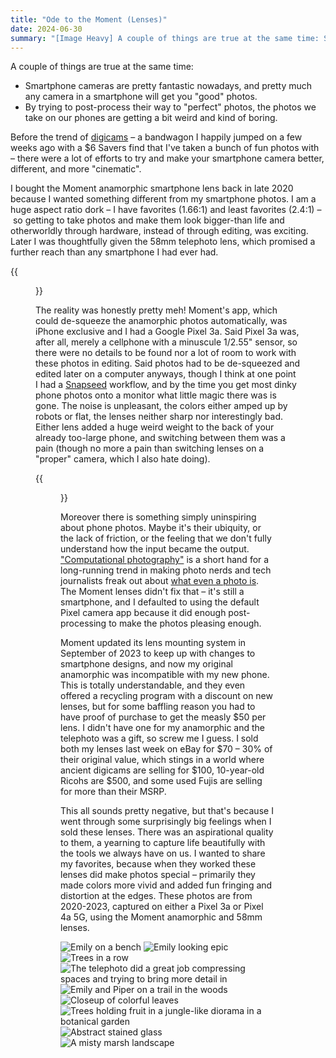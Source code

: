 ```yaml
---
title: "Ode to the Moment (Lenses)"
date: 2024-06-30
summary: "[Image Heavy] A couple of things are true at the same time: Smartphone cameras are pretty fantastic nowadays, and pretty much any camera in a smartphone will get you \"good\" photos, and by trying to post-process their way to \"perfect\" photos, the photos we take on our phones are getting a bit weird and kind of boring."
---
```

A couple of things are true at the same time:

- Smartphone cameras are pretty fantastic nowadays, and pretty much any camera in a smartphone will get you "good" photos.
- By trying to post-process their way to "perfect" photos, the photos we take on our phones are getting a bit weird and kind of boring.

Before the trend of [digicams](https://www.polygon.com/24158881/tiktok-retro-digital-camera-trend) – a bandwagon I happily jumped on a few weeks ago with a $6 Savers find that I've taken a bunch of fun photos with – there were a lot of efforts to try and make your smartphone camera better, different, and more "cinematic".

I bought the Moment anamorphic smartphone lens back in late 2020 because I wanted something different from my smartphone photos. I am a huge aspect ratio dork – I have favorites (1.66:1) and least favorites (2.4:1) – so getting to take photos and make them look bigger-than life and otherworldly through hardware, instead of through editing, was exciting. Later I was thoughtfully given the 58mm telephoto lens, which promised a further reach than any smartphone I had ever had.

{{<figure src="/images/blog/2024-06-30-ode-to-moment/both-moment-lenses.jpg" caption="Absolutely beautiful objects, both of them">}}

The reality was honestly pretty meh! Moment's app, which could de-squeeze the anamorphic photos automatically, was iPhone exclusive and I had a Google Pixel 3a. Said Pixel 3a was, after all, merely a cellphone with a minuscule 1/2.55" sensor, so there were no details to be found nor a lot of room to work with these photos in editing. Said photos had to be de-squeezed and edited later on a computer anyways, though I think at one point I had a [Snapseed](https://play.google.com/store/apps/details?id=com.niksoftware.snapseed&hl=en_US) workflow, and by the time you get most dinky phone photos onto a monitor what little magic there was is  gone. The noise is unpleasant, the colors either amped up by robots or flat, the lenses neither sharp nor interestingly bad. Either lens added a huge weird weight to the back of your already too-large phone, and switching between them was a pain (though no more a pain than switching lenses on a "proper" camera, which I also hate doing).

{{<figure src="/images/blog/2024-06-30-ode-to-moment/techwelike_Moment-Anamorphic.jpg" caption="Funnily enough, it's hard to take a photo of a lens with the phone it's on, so I borrowed this photo from techwelike.com. You can see how awkward the Moment lenses are, and they're the best version of this.">}}

Moreover there is something simply uninspiring about phone photos. Maybe it's their ubiquity, or the lack of friction, or the feeling that we don't fully understand how the input became the output. ["Computational photography"](https://petapixel.com/computational-photography/) is a short hand for a long-running trend in making photo nerds and tech journalists freak out about [what even a photo is](https://www.theverge.com/2023/10/7/23906753/google-pixel-8-pro-photo-editing-tools-ai). The Moment lenses didn't fix that – it's still a smartphone, and I defaulted to using the default Pixel camera app because it did enough post-processing to make the photos pleasing enough.

Moment updated its lens mounting system in September of 2023 to keep up with changes to smartphone designs, and now my original anamorphic was incompatible with my new phone. This is totally understandable, and they even offered a recycling program with a discount on new lenses, but for some baffling reason you had to have proof of purchase to get the measly $50 per lens. I didn't have one for my anamorphic and the telephoto was a gift, so screw me I guess. I sold both my lenses last week on eBay for $70 – 30% of their original value, which stings in a world where ancient digicams are selling for $100, 10-year-old Ricohs are $500, and some used Fujis are selling for more than their MSRP.

This all sounds pretty negative, but that's because I went through some surprisingly big feelings when I sold these lenses. There was an aspirational quality to them, a yearning to capture life beautifully with the tools we always have on us. I wanted to share my favorites, because when they worked these lenses did make photos special – primarily they made colors more vivid and added fun fringing and distortion at the edges. These photos are from 2020-2023, captured on either a Pixel 3a or Pixel 4a 5G, using the Moment anamorphic and 58mm lenses.

![Emily on a bench](/images/blog/2024-06-30-ode-to-moment/IMG_20201106_144830-01.jpg "Emily on a bench near a pond, love the punchier colors")
![Emily looking epic](/images/blog/2024-06-30-ode-to-moment/IMG_20201108_150533-01.jpg "Emily looking epic because I asked her to so I could show off the lens flares")
![Trees in a row](/images/blog/2024-06-30-ode-to-moment/IMG_20201120_104550-01.jpg "Love the barrel distortion on the trees at the edges of the anamorphic frame")
![The telephoto did a great job compressing spaces and trying to bring more detail in](/images/blog/2024-06-30-ode-to-moment/IMG_20210514_155243.jpg "The telephoto did a great job compressing spaces and trying to bring more detail in")
![Emily and Piper on a trail in the woods](/images/blog/2024-06-30-ode-to-moment/PXL_20210610_202327804.jpg "I loved using the anamorphic for taller portraits - Emily and Piper get placed so well with all that headroom")
![Closeup of colorful leaves](/images/blog/2024-06-30-ode-to-moment/PXL_20220320_174542689.jpg "Brought the lenses to a botanical garden in the dead of winter and it was a blast")
![Trees holding fruit in a jungle-like diorama in a botanical garden](/images/blog/2024-06-30-ode-to-moment/PXL_20220320_180400603.jpg "Again at the botanical garden, I love the depth of layers in this shot")
![Abstract stained glass](/images/blog/2024-06-30-ode-to-moment/PXL_20220320_181722787.jpg "I don't usually take photos like this, but the tele made them more interesting than a standard phone lens")
![A misty marsh landscape](/images/blog/2024-06-30-ode-to-moment/PXL_20230604_182026401.jpg "I love a giant, lonely landscape. This is peak Ethan photo.")